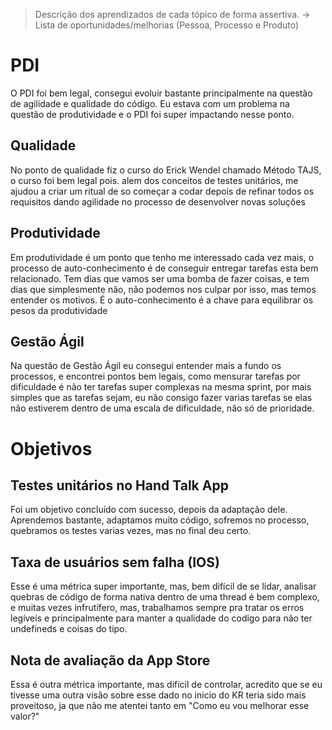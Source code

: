 > Descrição dos aprendizados de cada tópico de forma assertiva. → Lista de oportunidades/melhorias (Pessoa, Processo e Produto)

# PDI

O PDI  foi bem legal, consegui evoluir bastante principalmente na questão de agilidade e qualidade do código. Eu estava com um problema na questão de produtividade e o PDI foi super impactando nesse ponto.

## Qualidade
No ponto de qualidade fiz o curso do Erick Wendel chamado Método TAJS, o curso foi bem legal pois. alem dos conceitos de testes unitários, me ajudou a criar um ritual de so começar a codar depois de refinar todos os requisitos dando agilidade no processo de desenvolver novas soluções
## Produtividade
Em produtividade é um ponto que tenho me interessado cada vez mais, o processo de auto-conhecimento é de conseguir entregar tarefas esta bem relacionado. Tem dias que vamos ser uma bomba de fazer coisas, e tem dias que simplesmente não, não podemos nos culpar por isso, mas temos entender os motivos. É o auto-conhecimento é a chave para equilibrar os pesos da produtividade
## Gestão Ágil
Na questão de Gestão Ágil eu consegui entender mais a fundo os processos, e encontrei pontos bem legais, como mensurar tarefas por dificuldade é não ter tarefas super complexas na mesma sprint, por mais simples que as tarefas sejam, eu não consigo fazer varias tarefas se elas não estiverem dentro de uma escala de dificuldade, não só de prioridade.

# Objetivos

## **Testes unitários no Hand Talk App**
Foi um objetivo concluído com sucesso, depois da adaptação dele. Aprendemos bastante, adaptamos muito código, sofremos no processo, quebramos os testes varias vezes, mas no final deu certo.
## **Taxa de usuários sem falha (IOS)**
Esse é uma métrica super importante, mas, bem difícil de se lidar, analisar quebras de código de forma nativa dentro de uma thread é bem complexo, e muitas vezes infrutífero, mas, trabalhamos sempre pra tratar os erros legíveis e principalmente para manter a qualidade do codigo para não ter undefineds e coisas do tipo. 

## **Nota de avaliação da App Store**

Essa é outra métrica importante, mas difícil de controlar, acredito que se eu tivesse uma outra visão sobre esse dado no inicio do KR teria sido mais proveitoso, ja que não me atentei tanto em "Como eu vou melhorar esse valor?"